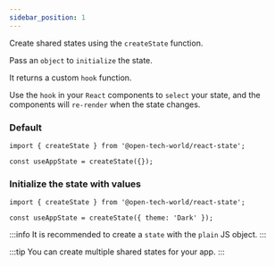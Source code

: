 ```yaml
---
sidebar_position: 1
---
```


Create shared states using the `createState` function.

Pass an `object` to `initialize` the state.

It returns a custom `hook` function.

Use the `hook` in your `React` components to `select` your state, and the components will `re-render` when the state changes.

### Default

```tsx
import { createState } from '@open-tech-world/react-state';

const useAppState = createState({});
```

### Initialize the state with values

```tsx
import { createState } from '@open-tech-world/react-state';

const useAppState = createState({ theme: 'Dark' });
```

:::info
It is recommended to create a `state` with the `plain` JS object.
:::

:::tip
You can create multiple shared states for your app.
:::